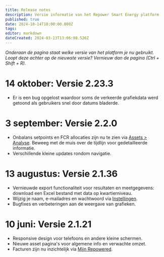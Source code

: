 ```yaml
---
title: Release notes
description: Versie informatie van het Repower Smart Energy platform
published: true
date: 2024-10-14T18:00:00.000Z
tags: 
editor: markdown
dateCreated: 2024-03-13T13:06:08.526Z
---
```


_Onderaan de pagina staat welke versie van het platform je nu gebruikt. Loopt deze achter op de nieuwste versie? Vernieuw dan de pagina (Ctrl + Shift + R)._

# 14 oktober: Versie 2.23.3

- Er is een bug opgelost waardoor soms de verkeerde grafiekdata werd getoond als gebruikers snel door datums bladerde.

# 3 september: Versie 2.2.0

- Onbalans setpoints en FCR allocaties zijn nu te zien via [Assets > Analyse](/assets/analysis). Beweeg met de muis over de tijdlijn voor gedetailleerde informatie.
- Verschillende kleine updates rondom navigatie.

# 13 augustus: Versie 2.1.36

- Vernieuwde export functionaliteit voor resultaten en meetgegevens: download een Excel bestand met data op kwartierniveau.
- Wijzig je naam, e-mailadres en wachtwoord via [Instellingen](/account/settings).
- Bugfixes en verbeteringen aan de weergave van grafieken.

# 10 juni: Versie 2.1.21

- Responsive design voor telefoons en andere kleine schermen.
- Nieuwe asset pagina's voor algemene info en verwachte omzet.
- Facturen zijn nu inzichtelijk via [Mijn Repowered](/account).
